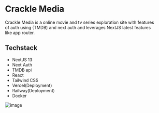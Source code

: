 # Crackle Media

Crackle Media is a online movie and tv series exploration site with features of auth using (TMDB) and next auth and leverages NextJS latest features like app router.

## Techstack
- NextJS 13
- Next Auth
- TMDB api
- React
- Tailwind CSS
- Vercel(Deployment)
- Railway(Deployment)
- Docker

![image](https://github.com/saheemshafi/crackle/assets/100963202/b8b5ce50-606b-4ced-8c0b-ae4005dbf5f0)
